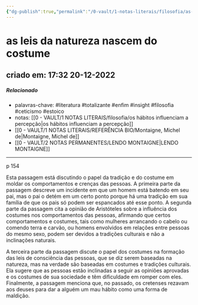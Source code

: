 ```yaml
---
{"dg-publish":true,"permalink":"/0-vault/1-notas-literais/filosofia/as-leis-da-natureza-nascem-do-costume/","tags":["literatura","totalizante","enfim","insight","filosofia","ceticismo","estoico"],"dgHomeLink":true,"dgShowLocalGraph":true,"dgShowFileTree":true,"dgEnableSearch":true}
---
```


# as leis da natureza nascem do costume
## criado em: 17:32 20-12-2022

##### Relacionado
- palavras-chave: #literatura #totalizante #enfim #insight #filosofia #ceticismo #estoico 
- notas: [[0 - VAULT/1 NOTAS LITERAIS/filosofia/os hábitos influenciam a percepção\|os hábitos influenciam a percepção]]
- [[0 - VAULT/1 NOTAS LITERAIS/REFERÊNCIA BIO/Montaigne, Michel de\|Montaigne, Michel de]]
- [[0 - VAULT/2 NOTAS PERMANENTES/LENDO MONTAIGNE\|LENDO MONTAIGNE]]
---


p 154

Esta passagem está discutindo o papel da tradição e do costume em moldar os comportamentos e crenças das pessoas. A primeira parte da passagem descreve um incidente em que um homem está batendo em seu pai, mas o pai o detém em um certo ponto porque há uma tradição em sua família de que os pais só podem ser espancados até esse ponto. A segunda parte da passagem cita a opinião de Aristóteles sobre a influência dos costumes nos comportamentos das pessoas, afirmando que certos comportamentos e costumes, tais como mulheres arrancando o cabelo ou comendo terra e carvão, ou homens envolvidos em relações entre pessoas do mesmo sexo, podem ser devidos a tradições culturais e não a inclinações naturais.

A terceira parte da passagem discute o papel dos costumes na formação das leis de consciência das pessoas, que se diz serem baseadas na natureza, mas na verdade são baseadas em costumes e tradições culturais. Ela sugere que as pessoas estão inclinadas a seguir as opiniões aprovadas e os costumes de sua sociedade e têm dificuldade em romper com eles. Finalmente, a passagem menciona que, no passado, os cretenses rezavam aos deuses para dar a alguém um mau hábito como uma forma de maldição.